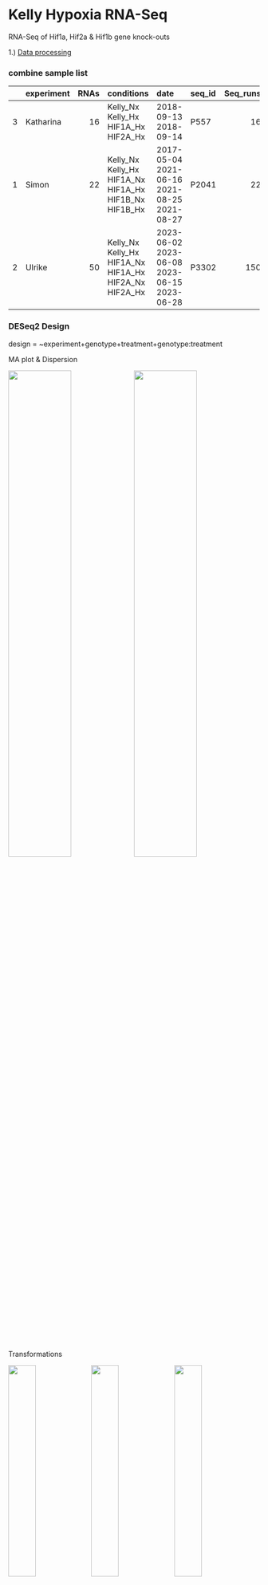 # Kelly Hypoxia RNA-Seq

RNA-Seq of Hif1a, Hif2a & Hif1b gene knock-outs

1.) [Data processing](1_data_processing)

### combine sample list

|     | experiment | RNAs | conditions                                            | date                                        | seq_id | Seq_runs |
|:----------|:----------|----------:|:----------|:----------|:----------|----------:|
| 3   | Katharina  |   16 | Kelly_Nx Kelly_Hx HIF1A_Hx HIF2A_Hx                   | 2018-09-13 2018-09-14                       | P557   |       16 |
| 1   | Simon      |   22 | Kelly_Nx Kelly_Hx HIF1A_Nx HIF1A_Hx HIF1B_Nx HIF1B_Hx | 2017-05-04 2021-06-16 2021-08-25 2021-08-27 | P2041  |       22 |
| 2   | Ulrike     |   50 | Kelly_Nx Kelly_Hx HIF1A_Nx HIF1A_Hx HIF2A_Nx HIF2A_Hx | 2023-06-02 2023-06-08 2023-06-15 2023-06-28 | P3302  |      150 |


### DESeq2 Design

design = \~experiment+genotype+treatment+genotype:treatment

MA plot & Dispersion

<img src="1_data_processing/Readme_files/figure-gfm/dds_design-1.png" width="50%"/><img src="1_data_processing/Readme_files/figure-gfm/dds_design-2.png" width="50%"/>

Transformations

<img src="1_data_processing/Readme_files/figure-gfm/pre_trans_fig, figures-side-1.png" width="33%"/><img src="1_data_processing/Readme_files/figure-gfm/pre_trans_fig, figures-side-2.png" width="33%"/><img src="1_data_processing/Readme_files/figure-gfm/pre_trans_fig, figures-side-3.png" width="33%"/>

Sample distance

<img src="1_data_processing/Readme_files/figure-gfm/pre_sample_dist-1.png" width="100%"/>

Principal component analysis

<img src="1_data_processing/Readme_files/figure-gfm/pca-1.png" width="80%"/>

Plot example counts

<img src="1_data_processing/Readme_files/figure-gfm/example_counts-1.png" width="50%"/><img src="1_data_processing/Readme_files/figure-gfm/example_counts-2.png" width="50%"/>

2.  
A)  [network analysis](2A_WGCNA)

<img src="2A_WGCNA/Readme_files/figure-gfm/eigengenes-1.png" width="100%"/>

<img src="2A_WGCNA/Readme_files/figure-gfm/eigengenes-2.png" width="100%"/>

<img src="2A_WGCNA/Readme_files/figure-gfm/goa-1.png" width="100%"/>


B)  [Differential gene expression](2B_DGE)



<img src="2B_DGE/Contrasts.png" alt="Contrasts_overview"/>


Contrasts_overview



\## cutoffs \## differential expressed: p=0.05,bM=10,l2FC=1 \## top genes: p=0.01,bM=100,l2FC=2

|                            | all.DEGs | top.DEGs |
|:---------------------------|---------:|---------:|
| 1                          |          |          |
| deg_Hif1a.Hx.vs.Nx         |     6166 |      983 |
| deg_Hif2a.Hx.vs.Nx         |     3394 |      542 |
| deg_Hif1b.Hx.vs.Nx         |     2051 |      310 |
| deg_Kelly.Hx.vs.Nx         |     5301 |      866 |
| 2A Nx                      |          |          |
| deg_Nx.Hif1a.vs.Kelly      |      223 |       21 |
| deg_Nx.Hif2a.vs.Kelly      |      596 |       75 |
| deg_Nx.Hif1b.vs.Kelly      |      721 |       58 |
| 2B Hx                      |          |          |
| deg_Hx.Hif1a.vs.Kelly      |     1013 |       77 |
| deg_Hx.Hif2a.vs.Kelly      |     2532 |      348 |
| deg_Hx.Hif1b.vs.Kelly      |     4208 |      531 |
| deg_Hx.Hif2a.vs.Hif1a      |     4174 |      607 |
| deg_Hx.Hif1b.vs.Hif1a      |     4972 |      643 |
| deg_Hx.Hif1b.vs.Hif2a      |     2043 |      249 |
| 3 interaction              |          |          |
| deg_Hif1aHxNx.vs.KellyHxNx |      686 |       54 |
| deg_Hif2aHxNx.vs.KellyHxNx |     2238 |      281 |
| deg_Hif1bHxNx.vs.KellyHxNx |     3887 |      431 |
| group contrasts            |          |          |
| deg_Hx.Hif1b.vs.Hif12a     |     2741 |      224 |
| deg_Hx.Kelly.vs.allHIFs    |     1502 |      148 |
| deg_Hx.vs.Nx               |     3599 |      495 |

Which results to use?

![](2B_DGE/Readme_files/figure-gfm/draw%20vulcano-1.png)![](2B_DGE/Readme_files/figure-gfm/draw%20vulcano-2.png)

Example for Hif1a

Results 1

<img src="2B_DGE/Readme_files/figure-gfm/venn_hif1a-1.png" width="100%"/>

SCARB1 doesn't fit!

     
## Kelly.Hx.vs.Nx


|                 |  baseMean | log2FoldChange |     lfcSE |      stat | pvalue | padj | symbol  |
|:--------|--------:|--------:|--------:|--------:|--------:|--------:|:--------|
| ENSG00000073060 | 11958.596 |       1.912261 | 0.0564790 |  33.85793 |      0 |    0 | SCARB1  |
| ENSG00000132382 |  6908.702 |      -1.840556 | 0.0836373 | -22.00641 |      0 |    0 | MYBBP1A |
| ENSG00000186469 |  8085.827 |       1.871876 | 0.0904267 |  20.70048 |      0 |    0 | GNG2    |

     
## Hif1a.Hx.vs.Nx


|                 |  baseMean | log2FoldChange |     lfcSE |      stat | pvalue | padj | symbol  |
|:--------|--------:|--------:|--------:|--------:|--------:|--------:|:--------|
| ENSG00000073060 | 11958.596 |       2.513715 | 0.0674164 |  37.28643 |      0 |    0 | SCARB1  |
| ENSG00000132382 |  6908.702 |      -2.577358 | 0.1000207 | -25.76825 |      0 |    0 | MYBBP1A |
| ENSG00000186469 |  8085.827 |       2.579589 | 0.1081358 |  23.85510 |      0 |    0 | GNG2    |

     
## compare results with contrast vsvs (Hif1a Hx vs. Nx  VS.  Kelly Hx vs. Nx


<img src="2B_DGE/Readme_files/figure-gfm/venn_hif1a-13.png" width="100%"/>
